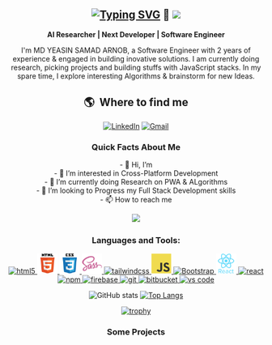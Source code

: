 
<!-- <img src="banner.gif" alt="banner"/> -->

<div align="center">

## [![Typing SVG](https://readme-typing-svg.herokuapp.com?lines=Hi!+I+am+MD+YEASIN+SAMAD+ARNOB+!;AI+Researcher+%7C+Next+Developer+%7C+Software+Engineer)](https://git.io/typing-svg) 🧡 <img src="https://raw.githubusercontent.com/aemmadi/aemmadi/master/wave.gif" width="30px">

**AI Researcher | Next Developer | Software Engineer**

I'm MD YEASIN SAMAD ARNOB, a Software Engineer with 2 years of experience & engaged in building inovative solutions. I am currently doing research, picking projects and building stuffs with JavaScript stacks. In my spare time, I explore interesting Algorithms & brainstorm for new Ideas.
 
 <h2>🌎 &nbsp;Where to find me</h2>
<p>
  <a href="https://www.linkedin.com/in/md-yeasin-samad-arnob-172720175/" target="_blank"><img alt="LinkedIn" src="https://img.shields.io/badge/-Linkedin-%230077B5.svg?&style=for-the-badge&logo=linkedin&logoColor=white" /></a>
<!--    <a href="https://twitter.com/curpra_code" target="_blank"><img alt="Twitter" src="https://img.shields.io/badge/-Twitter-1DA1F2?style=for-the-badge&logo=Twitter&logoColor=white" /></a> -->
  <a href="mailto:yeasinsamadarnob@gmail.com" target="_blank"><img alt="Gmail" src="https://img.shields.io/badge/-Gmail-EA4335?style=for-the-badge&logo=gmail&logoColor=white" /></a>
<!--   <a href="https://www.instagram.com/curpra_code/" target="_blank"><img alt="Instagram" src="https://img.shields.io/badge/-Instagram-E4405F?style=for-the-badge&logo=instagram&logoColor=white" /></a> -->
</p>

 <h3>Quick Facts About Me</h3>
 <p>
- 👋 Hi, I’m <br>
- 👀 I’m interested in Cross-Platform Development<br>
- 🌱 I’m currently doing Research on PWA & ALgorithms<br>
- 💞️ I’m looking to Progress my Full Stack Development skills<br>
- 📫 How to reach me 

  </p>

![](https://visitor-badge.laobi.icu/badge?page_id=19smabtahinoor.19smabtahinoor)

<!-- <h3 align="left">Connect with me:</h3>
<p align="left">
<a href="https://twitter.com/smabtahinoor" target="blank"><img align="center" src="https://cdn.jsdelivr.net/npm/simple-icons@3.0.1/icons/twitter.svg" alt="smabtahinoor" height="30" width="40" /></a>
<a href="https://linkedin.com/in/smabtahinoor" target="blank"><img align="center" src="https://cdn.jsdelivr.net/npm/simple-icons@3.0.1/icons/linkedin.svg" alt="smabtahinoor" height="30" width="40" /></a>
<a href="https://fb.com/abtahinoorsm" target="blank"><img align="center" src="https://cdn.jsdelivr.net/npm/simple-icons@3.0.1/icons/facebook.svg" alt="abtahinoorsm" height="30" width="40" /></a>
<a href="https://instagram.com/smabtahinoor" target="blank"><img align="center" src="https://cdn.jsdelivr.net/npm/simple-icons@3.0.1/icons/instagram.svg" alt="smabtahinoor" height="30" width="40" /></a>
</p>  -->

<h3 align="center">Languages and Tools:</h3>
<p align="center"> <a href="https://nextjs.org/" target="_blank"> <img src="https://miro.medium.com/max/650/1*Hva7hcsFWulFUPhrEWui1A.jpeg" alt="html5" width="40" height="40"/> </a><a href="https://www.w3.org/html/" target="_blank"> <img src="https://raw.githubusercontent.com/devicons/devicon/master/icons/html5/html5-original-wordmark.svg" alt="html5" width="40" height="40"/> </a> <a href="https://www.w3schools.com/css/" target="_blank"> <img src="https://raw.githubusercontent.com/devicons/devicon/master/icons/css3/css3-original-wordmark.svg" alt="css3" width="40" height="40"/> </a> <a href="https://sass-lang.com" target="_blank"> <img src="https://raw.githubusercontent.com/devicons/devicon/master/icons/sass/sass-original.svg" alt="sass" width="40" height="40"/> </a> <a href="https://tailwindcss.com" target="_blank"> <img src="https://tailwindcss.com/_next/static/media/tailwindcss-mark.cb8046c163f77190406dfbf4dec89848.svg" alt="tailwindcss" width="40" height="40"/> </a><a href="https://developer.mozilla.org/en-US/docs/Web/JavaScript" target="_blank"> <img src="https://raw.githubusercontent.com/devicons/devicon/master/icons/javascript/javascript-original.svg" alt="javascript" width="40" height="40"/> </a><a href="https://getbootstrap.com" target="_blank"> <img src="https://img.icons8.com/color/2x/bootstrap.png" alt="Bootstrap" width="40" height="40"/> </a><a href="https://reactjs.org/" target="_blank"> <img src="https://raw.githubusercontent.com/devicons/devicon/master/icons/react/react-original-wordmark.svg" alt="react" width="40" height="40"/> </a> <a href="https://material-ui.com/" target="_blank"> <img src="https://material-ui.com/static/logo_raw.svg" alt="react" width="40" height="40"/> </a><a href="https://npmjs.com/" target="_blank"> <img src="https://img.icons8.com/color/2x/npm.png" alt="npm" width="40" height="40"/> </a><a href="https://firebase.google.com/" target="_blank"> <img src="https://www.vectorlogo.zone/logos/firebase/firebase-icon.svg" alt="firebase" width="40" height="40"/> </a>  <a href="" target="_blank"> <img src="https://cdn.worldvectorlogo.com/logos/git-icon.svg" alt="git" width="40" height="40"/> </a> <a href="" target="_blank"> <img src="https://cdn.worldvectorlogo.com/logos/bitbucket-icon.svg" alt="bitbucket" width="40" height="40"/> </a> <a href="" target="_blank"> <img src="https://cdn.worldvectorlogo.com/logos/visual-studio-code-1.svg" alt="vs code" width="40" height="40"/> </a></p>
 
![GitHub stats](https://github-readme-stats.vercel.app/api?username=MdYeasinSamadArnob&show_icons=true&theme=dark)   [![Top Langs](https://github-readme-stats.vercel.app/api/top-langs/?username=MdYeasinSamadArnob&theme=dark&hide=css,html)](https://github.com/MdYeasinSamadArnob/github-readme-stats)

[![trophy](https://github-profile-trophy.vercel.app/?username=MdYeasinSamadArnob&theme=onedark)](https://github.com/MdYeasinSamadArnob/github-profile-trophy)

### Some Projects

<!-- [![Readme Card](https://github-readme-stats.vercel.app/api/pin/?username=19smabtahinoor&repo=Amazon-Clone-ReactJS&theme=dark)](https://github.com/19smabtahinoor/Amazon-Clone-ReactJS)   [![Readme Card](https://github-readme-stats.vercel.app/api/pin/?username=19smabtahinoor&repo=Programming-Hero-Clone-reactjs&theme=dark)](https://github.com/19smabtahinoor/Programming-Hero-Clone-reactjs)    [![Readme Card](https://github-readme-stats.vercel.app/api/pin/?username=19smabtahinoor&repo=Weather-App-React&theme=dark)](https://github.com/19smabtahinoor/Weather-App-React)    [![Readme Card](https://github-readme-stats.vercel.app/api/pin/?username=19smabtahinoor&repo=Markdown-Editor-React&theme=dark)](https://github.com/19smabtahinoor/Markdown-Editor-React)    [![Readme Card](https://github-readme-stats.vercel.app/api/pin/?username=19smabtahinoor&repo=CortexLink-School-Website-React&theme=dark)](https://github.com/19smabtahinoor/CortexLink-School-Website-React)   [![Readme Card](https://github-readme-stats.vercel.app/api/pin/?username=19smabtahinoor&repo=Jamrock-taxi-react&theme=dark)](https://github.com/19smabtahinoor/Jamrock-taxi-react) -->
